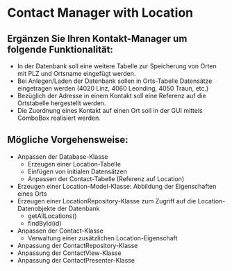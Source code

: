 # Contact Manager with Location

## Ergänzen Sie Ihren Kontakt-Manager um folgende Funktionalität:

- In der Datenbank soll eine weitere Tabelle zur Speicherung von Orten mit PLZ und Ortsname eingefügt werden.
- Bei Anlegen/Laden der Datenbank sollen in Orts-Tabelle Datensätze eingetragen werden (4020 Linz, 4060 Leonding, 4050 Traun, etc.)
- Bezüglich der Adresse in einem Kontakt soll eine Referenz auf die Ortstabelle hergestellt werden.
- Die Zuordnung eines Kontakt auf einen Ort soll in der GUI mittels ComboBox realisiert werden.


## Mögliche Vorgehensweise:

- Anpassen der Database-Klasse
    - Erzeugen einer Location-Tabelle
    - Einfügen von initialen Datensätzen
    - Anpassen der Contact-Tabelle (Referenz auf Location)
- Erzeugen einer Location-Model-Klasse: Abbildung der Eigenschaften eines Orts
- Erzeugen einer LocationRepository-Klasse zum Zugriff auf die Location-Datenobjekte der Datenbank
    - getAllLocations()
    - findById(id)
- Anpassen der Contact-Klasse
    - Verwaltung einer zusätzlichen Location-Eigenschaft
- Anpassung der ContactRepository-Klasse
- Anpassung der ContactView-Klasse
- Anpassung der ContactPresenter-Klasse

